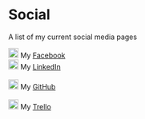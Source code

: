 # Social
A list of my current social media pages

  <img src="https://ellioteserin.github.io/portfolio/assets/logos/facebook.png" alt="drawing" width="20"/> My [Facebook](https://www.facebook.com/elliot.eserin.37)<br/>
  <img src="https://ellioteserin.github.io/portfolio/assets/logos/linkedin.png" alt="drawing" width="20"/> My [LinkedIn](https://www.linkedin.com/in/elliot-eserin-01196719a/)<br/><br/>
  <img src="https://ellioteserin.github.io/portfolio/assets/logos/github.png" alt="drawing" width="20"/> My [GitHub](https://github.com/ElliotEserin)<br/><br/>
    <img src="https://ellioteserin.github.io/portfolio/assets/logos/trello.png" alt="drawing" width="20"/> My [Trello](https://trello.com/ellioteserin)<br/>
